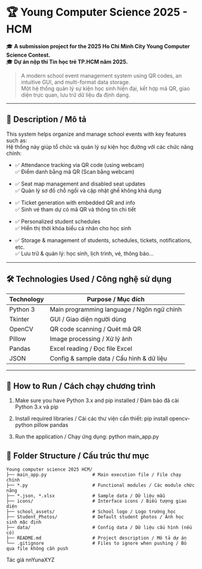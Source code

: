 # 🏆 Young Computer Science 2025 - HCM

🎓 **A submission project for the 2025 Ho Chi Minh City Young Computer Science Contest.**  
🎓 **Dự án nộp thi Tin học trẻ TP.HCM năm 2025.**

> A modern school event management system using QR codes, an intuitive GUI, and multi-format data storage.  
> Một hệ thống quản lý sự kiện học sinh hiện đại, kết hợp mã QR, giao diện trực quan, lưu trữ dữ liệu đa định dạng.

---

## 🧠 Description / Mô tả

This system helps organize and manage school events with key features such as:  
Hệ thống này giúp tổ chức và quản lý sự kiện học đường với các chức năng chính:

- ✅ Attendance tracking via QR code (using webcam)  
  ✅ Điểm danh bằng mã QR (Scan bằng webcam)

- ✅ Seat map management and disabled seat updates  
  ✅ Quản lý sơ đồ chỗ ngồi và cập nhật ghế không khả dụng

- ✅ Ticket generation with embedded QR and info  
  ✅ Sinh vé tham dự có mã QR và thông tin chi tiết

- ✅ Personalized student schedules  
  ✅ Hiển thị thời khóa biểu cá nhân cho học sinh

- ✅ Storage & management of students, schedules, tickets, notifications, etc.  
  ✅ Lưu trữ & quản lý: học sinh, lịch trình, vé, thông báo...

---

## 🛠 Technologies Used / Công nghệ sử dụng

| Technology    | Purpose / Mục đích                    |
|--------------|----------------------------------------|
| Python 3      | Main programming language / Ngôn ngữ chính |
| Tkinter       | GUI / Giao diện người dùng             |
| OpenCV        | QR code scanning / Quét mã QR         |
| Pillow        | Image processing / Xử lý ảnh           |
| Pandas        | Excel reading / Đọc file Excel         |
| JSON          | Config & sample data / Cấu hình & dữ liệu |

---

## 🚀 How to Run / Cách chạy chương trình

1. Make sure you have Python 3.x and pip installed / Đảm bảo đã cài Python 3.x và pip

2. Install required libraries / Cài các thư viện cần thiết: pip install opencv-python pillow pandas
3. Run the application / Chạy ứng dụng: python main_app.py

## 📁 Folder Structure / Cấu trúc thư mục

```plaintext
Young computer science 2025 HCM/
├── main_app.py                 # Main execution file / File chạy chính
├── *.py                        # Functional modules / Các module chức năng
├── *.json, *.xlsx              # Sample data / Dữ liệu mẫu
├── icons/                      # Interface icons / Biểu tượng giao diện
├── school_assets/              # School logo / Logo trường học
├── Student_Photos/             # Default student photos / Ảnh học sinh mặc định
├── data/                       # Config data / Dữ liệu cấu hình (nếu có)
├── README.md                   # Project description / Mô tả dự án
└── .gitignore                  # Files to ignore when pushing / Bỏ qua file không cần push
```

Tác giả nnYunaXYZ
